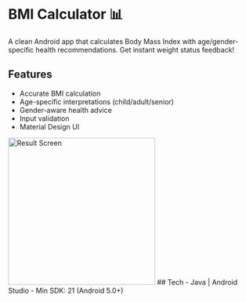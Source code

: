 # BMI Calculator 📊

A clean Android app that calculates Body Mass Index with age/gender-specific health recommendations. Get instant weight status feedback!

## Features
- Accurate BMI calculation
- Age-specific interpretations (child/adult/senior)
- Gender-aware health advice
- Input validation
- Material Design UI
<img src="app/src/main/assets/BMI2.png" width="300" alt="Result Screen">
## Tech
- Java | Android Studio
- Min SDK: 21 (Android 5.0+)
